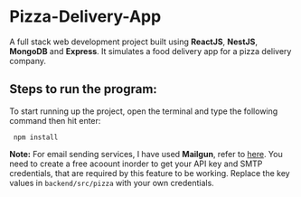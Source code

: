 # Pizza-Delivery-App
A full stack web development project built using **ReactJS**, **NestJS**, **MongoDB** and **Express**. It simulates a food delivery app for a pizza delivery company.

## Steps to run the program:
To start running up the project, open the terminal and type the following command then hit enter:
```
 npm install
```

**Note:** For email sending services, I have used **Mailgun**, refer to [here](https://www.mailgun.com/). You need to create a free acoount inorder to get your API key
and SMTP credentials, that are required by this feature to be working. Replace the key values in ```backend/src/pizza``` with your own credentials.
